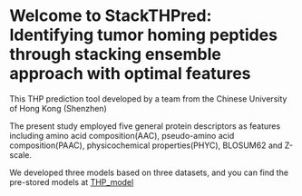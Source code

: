 # Welcome to StackTHPred: Identifying tumor homing peptides through stacking ensemble approach with optimal features
This THP prediction tool developed by a team from the Chinese University of Hong Kong (Shenzhen)

The present study employed five general protein descriptors as features including amino acid composition(AAC), pseudo-amino acid composition(PAAC), physicochemical properties(PHYC), BLOSUM62 and Z-scale.



We developed three models based on three datasets, and you can find the pre-stored models at [THP_model](https://github.com/GGCL7/StackTHPred/tree/main/THP_model)
